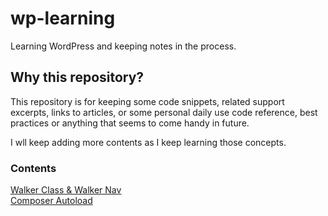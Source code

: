 # wp-learning
Learning WordPress and keeping notes in the process.

## Why this repository?

This repository is for keeping some code snippets, related support excerpts, links to articles, or some personal daily use code reference, best practices or anything that seems to come handy in 
future.

I wll keep adding more contents as I keep learning those concepts.

### Contents
[Walker Class & Walker Nav](./walker-class/README.md)  
[Composer Autoload](./composer-package/REARME.md)  
